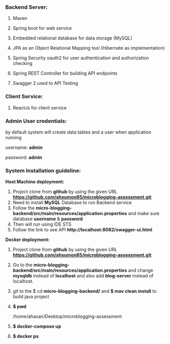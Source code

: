 
### **Backend Server:**

1. Maven

2. Spring boot for web service 

3. Embedded relational database for data storage (MySQL) 

4. JPA as an Object Relational Mapping tool (Hibernate as implementation) 

5. Spring Security oauth2 for user authentication and authorization checking 

7. Spring REST Controller for building API endpoints 

8. Swagger 2 used to API Testing

### **Client Service:**

1. ReactJs for client service

### **Admin User credentials:**

by default system will create data tables and a user when application running

username: **admin** 

password: **admin**

### **System Installation guideline:**

**Host Machine deployment:**

1. Project clone from **github** by using the given URL **https://github.com/ahsumon85/microblogging-assessment.git**
2. Need to install **MySQL** Database to run Backend service
3. Follow the **micro-blogging-backend/src/main/resources/application.properties** and make sure database **username** & **password**
4. Then will run using IDE STS
5. Follow the link to see API **http://localhost:8082/swagger-ui.html**

**Docker deployment:**

1. Project clone from **github** by using the given URL **https://github.com/ahsumon85/microblogging-assessment.git**

2. Go to the **micro-blogging-backend/src/main/resources/application.properties** and change **mysqldb** instead of **localhost** and also add **blog-server** instead of localhost.

3. git to the $ cd **micro-blogging-backend/** and **$ mav clean install** to build java project

4. **$ pwd**

   /home/ahasan/Desktop/microblogging-assessment

5. **$ docker-compose up**

6. **$ docker ps**
